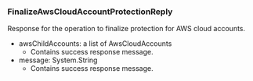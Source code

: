 ### FinalizeAwsCloudAccountProtectionReply
Response for the operation to finalize protection for AWS cloud accounts.

- awsChildAccounts: a list of AwsCloudAccounts
  - Contains success response message.
- message: System.String
  - Contains success response message.
